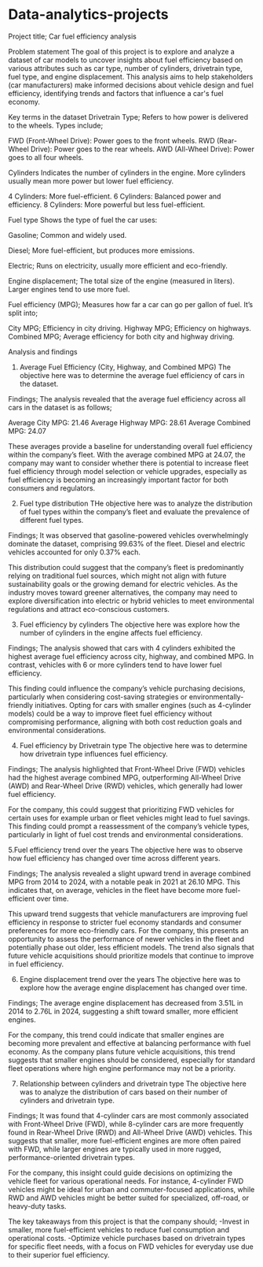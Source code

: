 # Data-analytics-projects


Project title; Car fuel efficiency analysis

Problem statement
The goal of this project is to explore and analyze a dataset of car models to uncover insights about fuel efficiency based on various attributes such as car type, number of cylinders, drivetrain type, fuel type, and engine displacement. This analysis aims to help stakeholders (car manufacturers) make informed decisions about vehicle design and fuel efficiency, identifying trends and factors that influence a car's fuel economy.

Key terms in the dataset
Drivetrain Type;
Refers to how power is delivered to the wheels. Types include;

FWD (Front-Wheel Drive): Power goes to the front wheels.
RWD (Rear-Wheel Drive): Power goes to the rear wheels.
AWD (All-Wheel Drive): Power goes to all four wheels.

Cylinders
Indicates the number of cylinders in the engine. More cylinders usually mean more power but lower fuel efficiency.

4 Cylinders: More fuel-efficient.
6 Cylinders: Balanced power and efficiency.
8 Cylinders: More powerful but less fuel-efficient.

Fuel type
Shows the type of fuel the car uses:

Gasoline; Common and widely used.

Diesel; More fuel-efficient, but produces more emissions.

Electric; Runs on electricity, usually more efficient and eco-friendly.

Engine displacement;
The total size of the engine (measured in liters). Larger engines tend to use more fuel.

Fuel efficiency (MPG);
Measures how far a car can go per gallon of fuel. It’s split into;

City MPG; Efficiency in city driving.
Highway MPG; Efficiency on highways.
Combined MPG; Average efficiency for both city and highway driving.

Analysis and findings
1. Average Fuel Efficiency (City, Highway, and Combined MPG)
The objective here was to determine the average fuel efficiency of cars in the dataset.

Findings; The analysis revealed that the average fuel efficiency across all cars in the dataset is as follows;

Average City MPG: 21.46
Average Highway MPG: 28.61
Average Combined MPG: 24.07

These averages provide a baseline for understanding overall fuel efficiency within the company’s fleet. With the average combined MPG at 24.07, the company may want to consider whether there is potential to increase fleet fuel efficiency through model selection or vehicle upgrades, especially as fuel efficiency is becoming an increasingly important factor for both consumers and regulators.

2. Fuel type distribution
THe objective here was to analyze the distribution of fuel types within the company’s fleet and evaluate the prevalence of different fuel types.

Findings; It was observed that gasoline-powered vehicles overwhelmingly dominate the dataset, comprising 99.63% of the fleet. Diesel and electric vehicles accounted for only 0.37% each.

This distribution could suggest that the company’s fleet is predominantly relying on traditional fuel sources, which might not align with future sustainability goals or the growing demand for electric vehicles. As the industry moves toward greener alternatives, the company may need to explore diversification into electric or hybrid vehicles to meet environmental regulations and attract eco-conscious customers.

3. Fuel efficiency by cylinders
The objective here was explore how the number of cylinders in the engine affects fuel efficiency.

Findings; The analysis showed that cars with 4 cylinders exhibited the highest average fuel efficiency across city, highway, and combined MPG. In contrast, vehicles with 6 or more cylinders tend to have lower fuel efficiency.

This finding could influence the company’s vehicle purchasing decisions, particularly when considering cost-saving strategies or environmentally-friendly initiatives. Opting for cars with smaller engines (such as 4-cylinder models) could be a way to improve fleet fuel efficiency without compromising performance, aligning with both cost reduction goals and environmental considerations.

4. Fuel efficiency by Drivetrain type
The objective here was to determine how drivetrain type influences fuel efficiency.

Findings; The analysis highlighted that Front-Wheel Drive (FWD) vehicles had the highest average combined MPG, outperforming All-Wheel Drive (AWD) and Rear-Wheel Drive (RWD) vehicles, which generally had lower fuel efficiency.

For the company, this could suggest that prioritizing FWD vehicles for certain uses for example urban or fleet vehicles might lead to fuel savings. This finding could prompt a reassessment of the company’s vehicle types, particularly in light of fuel cost trends and environmental considerations.


5.Fuel efficiency trend over the years
The objective here was to observe how fuel efficiency has changed over time across different years.

Findings; The analysis revealed a slight upward trend in average combined MPG from 2014 to 2024, with a notable peak in 2021 at 26.10 MPG. This indicates that, on average, vehicles in the fleet have become more fuel-efficient over time.

This upward trend suggests that vehicle manufacturers are improving fuel efficiency in response to stricter fuel economy standards and consumer preferences for more eco-friendly cars. For the company, this presents an opportunity to assess the performance of newer vehicles in the fleet and potentially phase out older, less efficient models. The trend also signals that future vehicle acquisitions should prioritize models that continue to improve in fuel efficiency.

6. Engine displacement trend over the years
The objective here was to explore how the average engine displacement has changed over time.

Findings; The average engine displacement has decreased from 3.51L in 2014 to 2.76L in 2024, suggesting a shift toward smaller, more efficient engines.

For the company, this trend could indicate that smaller engines are becoming more prevalent and effective at balancing performance with fuel economy. As the company plans future vehicle acquisitions, this trend suggests that smaller engines should be considered, especially for standard fleet operations where high engine performance may not be a priority.

7. Relationship between cylinders and drivetrain type
The objective here was to analyze the distribution of cars based on their number of cylinders and drivetrain type.

Findings; It was found that 4-cylinder cars are most commonly associated with Front-Wheel Drive (FWD), while 8-cylinder cars are more frequently found in Rear-Wheel Drive (RWD) and All-Wheel Drive (AWD) vehicles. This suggests that smaller, more fuel-efficient engines are more often paired with FWD, while larger engines are typically used in more rugged, performance-oriented drivetrain types.

For the company, this insight could guide decisions on optimizing the vehicle fleet for various operational needs. For instance, 4-cylinder FWD vehicles might be ideal for urban and commuter-focused applications, while RWD and AWD vehicles might be better suited for specialized, off-road, or heavy-duty tasks.

The key takeaways from this project is that the company should;
-Invest in smaller, more fuel-efficient vehicles to reduce fuel consumption and operational costs.
-Optimize vehicle purchases based on drivetrain types for specific fleet needs, with a focus on FWD vehicles for everyday use due to their superior fuel efficiency.




